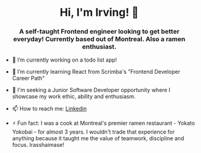 <h1 align= "center"> Hi, I'm Irving! 👋</h1> 


<h3 align= "center">A self-taught Frontend engineer looking to get better everyday! Currently based out of Montreal. Also a ramen enthusiast.</h3>

- 🔭 I’m currently working on a todo list app!
- 🌱 I’m currently learning React from Scrimba's "Frontend Developer Career Path"
- 🤝 I'm seeking a Junior Software Developer opportunity where I showcase my work ethic, ability and enthusiasm.









- 📫 How to reach me: [Linkedin](https://www.linkedin.com/in/irving-henriquez/)


- ⚡ Fun fact: I was a cook at Montreal's premier ramen restaurant - Yokato Yokobai - for almost 3 years. I wouldn't trade that experience for anything because it taught me the value of teamwork, discipline and focus. Irasshaimase! 

<!--


Here are some ideas to get you started:

- 🔭 I’m currently working on ...
- 🌱 I’m currently learning ...
- 👯 I’m looking to collaborate on ...
- 🤔 I’m looking for help with ...
- 💬 Ask me about ...
- 📫 How to reach me: ...
- 😄 Pronouns: ...
- ⚡ Fun fact: ...
-->
